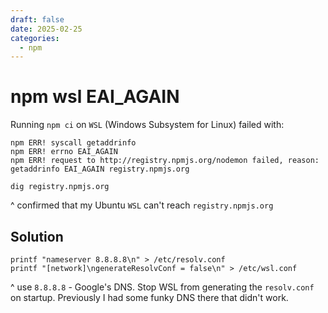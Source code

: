```yaml
---
draft: false
date: 2025-02-25
categories:
  - npm
---
```


# npm wsl EAI_AGAIN

Running `npm ci` on `WSL` (Windows Subsystem for Linux) failed with:

```
npm ERR! syscall getaddrinfo
npm ERR! errno EAI_AGAIN
npm ERR! request to http://registry.npmjs.org/nodemon failed, reason: getaddrinfo EAI_AGAIN registry.npmjs.org
```

```
dig registry.npmjs.org
```
^ confirmed that my Ubuntu `WSL` can't reach `registry.npmjs.org`

## Solution

```
printf "nameserver 8.8.8.8\n" > /etc/resolv.conf
printf "[network]\ngenerateResolvConf = false\n" > /etc/wsl.conf
```
^ use `8.8.8.8` - Google's DNS. Stop WSL from generating the `resolv.conf` on startup. Previously I had some funky DNS there that didn't work.
